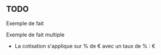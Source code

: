 # <F search="${rootSubject}, a pour nom, ?_" />

## TODO

Exemple de fait <F search="${rootSubject}, a pour nombre d'heures travaillées, ?_" editable=true ></F> 

Exemple de fait multiple <MF s="une paie" p="est sujette à"  >

- La cotisation **<F search="${o}, a pour nom, ?_"></F>** s'applique sur <F search="${rootSubject}, couvre l'année, ?annee. ${o}, a pour base, ?base. ?base, ?annee, ?_"></F>% de <F search="${rootSubject}, a pour salaire brut (formatté), ?_"></F>€ avec un taux de <F search="${rootSubject}, couvre l'année, ?annee. ${o}, a pour taux, ?taux. ?taux, ?annee, ?_"></F>% : <F search="${rootSubject}, ${o} (formatté), ?_"></F>€

</MF>
